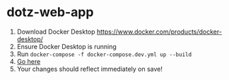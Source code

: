 # dotz-web-app
1. Download Docker Desktop https://www.docker.com/products/docker-desktop/
2. Ensure Docker Desktop is running
3. Run `docker-compose -f docker-compose.dev.yml up --build`
4. [Go here](http://localhost:3000)
5. Your changes should reflect immediately on save!
